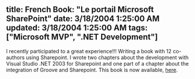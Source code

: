 title: French Book: &quot;Le portail Microsoft SharePoint&quot;
date: 3/18/2004 1:25:00 AM
updated: 3/18/2004 1:25:00 AM
tags: ["Microsoft MVP", ".NET Development"]
---
I recently participated to a great experience!!! Writing a book with 12 co-authors using Sharepoint. I wrote two chapters about the development with Visual Studio .NET 2003 for Sharepoint and one part of a chapter about the integration of Groove and Sharepoint. This book is now available, [here](http://www.lavoisier.fr/fr/livres/index.asp?texte=2746208530&select=isbn&from=Hermes).
